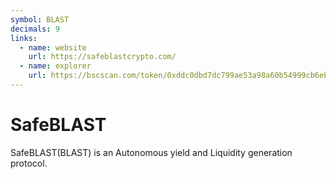 ```yaml
---
symbol: BLAST
decimals: 9
links:
  - name: website
    url: https://safeblastcrypto.com/
  - name: explorer
    url: https://bscscan.com/token/0xddc0dbd7dc799ae53a98a60b54999cb6ebb3abf0
---
```


# SafeBLAST

SafeBLAST(BLAST) is an Autonomous yield and Liquidity generation protocol.
